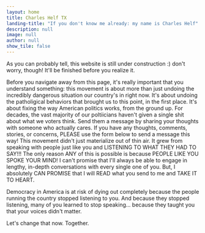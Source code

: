 ```yaml
---
layout: home
title: Charles Helf TX
landing-title: "If you don't know me already: my name is Charles Helf"
description: null
image: null
author: null
show_tile: false
---
```


As you can probably tell, this website is still under construction :) don't worry, though! It'll be finished before you realize it.

Before you navigate away from this page, it's really important that you understand something: this movement is about more than just undoing the incredibly dangerous situation our country's in right now. It's about undoing the patholigical behaviors that brought us to this point, in the first place. It's about fixing the way American politics works, from the ground up. For decades, the vast majority of our poltiicians haven't given a single shit about what we voters think. Send them a message by sharing your thoughts with someone who actually cares. If you have any thoughts, comments, stories, or concerns, PLEASE use the form below to send a message this way! This movement didn't just materialize out of thin air. It grew from speaking with people just like you and LISTENING TO WHAT THEY HAD TO SAY!!! The only reason ANY of this is possible is because PEOPLE LIKE YOU SPOKE YOUR MIND! I can't promise that I'll always be able to engage in lengthy, in-depth conversations with every single one of you. But, I absolutely CAN PROMISE that I will READ what you send to me and TAKE IT TO HEART.

Democracy in America is at risk of dying out completely because the people running the country stopped listening to you. And because they stopped listening, many of you learned to stop speaking... because they taught you that your voices didn't matter.

Let's change that now. Together.
